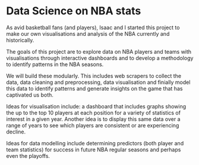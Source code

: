# Data Science on NBA stats

As avid basketball fans (and players), Isaac and I started this project to make our own visualisations and analysis of the NBA currently and historically. 

The goals of this project are to explore data on NBA players and teams with visualisations through interactive dashboards and to develop a methodology to identify patterns in the NBA seasons.

We will build these modularly. This includes web scrapers to collect the data, data cleaning and preprocessing, data visualisation and finially model this data to identify patterns and generate insights on the game that has captivated us both.

Ideas for visualisation include: a dashboard that includes graphs showing the up to the top 10 players at each position for a variety of statistics of interest in a given year. Another idea is to display this same data over a range of years to see which players are consistent or are experiencing decline.

Ideas for data modelling include determining predictors (both player and team statistics) for success in future NBA regular seasons and perhaps even the playoffs. 
